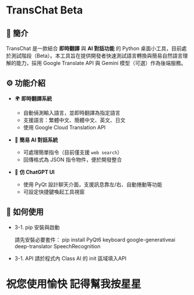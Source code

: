 # TransChat Beta

## 📘 簡介

TransChat 是一款結合 **即時翻譯** 與 **AI 對話功能** 的 Python 桌面小工具，目前處於測試階段（Beta）。本工具旨在提供開發者快速測試語言轉換與簡易自然語言理解的能力，採用 Google Translate API 與 Gemini 模型（可選）作為後端服務。

## ⚙️ 功能介紹

- 🌍 **即時翻譯系統**
  - 自動偵測輸入語言，並即時翻譯為指定語言
  - 支援語言：繁體中文、簡體中文、英文、日文
  - 使用 Google Cloud Translation API

- 🤖 **簡易 AI 對話系統**
  - 可處理簡單指令（目前僅支援 `web search`）
  - 回傳格式為 JSON 指令物件，便於開發整合

- 💬 **仿 ChatGPT UI**
  - 使用 PyQt 設計聊天介面，支援訊息靠左/右、自動捲動等功能
  - 可設定快捷鍵喚起工具視窗

## 🚀 如何使用

- 3-1. pip 安裝與啟動

  請先安裝必要套件：
  pip install PyQt6 keyboard google-generativeai deep-translator SpeechRecognition

- 3-1. API 
  請於程式內 Class AI 的 init 區域填入API


# 祝您使用愉快 記得幫我按星星
